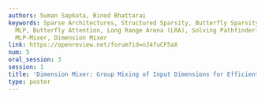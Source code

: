 ```yaml
---
authors: Suman Sapkota, Binod Bhattarai
keywords: Sparse Architectures, Structured Sparsity, Butterfly Sparsity, Butterfly
  MLP, Butterfly Attention, Long Range Arena (LRA), Solving Pathfinder-X, Patch Only
  MLP-Mixer, Dimension Mixer
link: https://openreview.net/forum?id=nJ4fuCF5aX
num: 5
oral_session: 3
session: 1
title: 'Dimension Mixer: Group Mixing of Input Dimensions for Efficient Function Approximation'
type: poster
---
```

